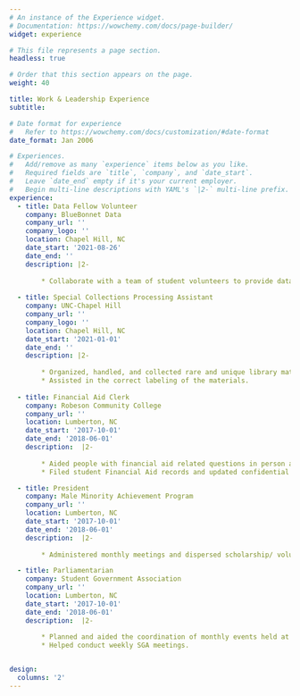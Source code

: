 ```yaml
---
# An instance of the Experience widget.
# Documentation: https://wowchemy.com/docs/page-builder/
widget: experience

# This file represents a page section.
headless: true

# Order that this section appears on the page.
weight: 40

title: Work & Leadership Experience
subtitle:

# Date format for experience
#   Refer to https://wowchemy.com/docs/customization/#date-format
date_format: Jan 2006

# Experiences.
#   Add/remove as many `experience` items below as you like.
#   Required fields are `title`, `company`, and `date_start`.
#   Leave `date_end` empty if it's your current employer.
#   Begin multi-line descriptions with YAML's `|2-` multi-line prefix.
experience:
  - title: Data Fellow Volunteer
    company: BlueBonnet Data
    company_url: ''
    company_logo: ''
    location: Chapel Hill, NC
    date_start: '2021-08-26'
    date_end: ''
    description: |2-
    
        * Collaborate with a team of student volunteers to provide data science consulting for a Congressional Candidate.
        
  - title: Special Collections Processing Assistant
    company: UNC-Chapel Hill
    company_url: ''
    company_logo: ''
    location: Chapel Hill, NC
    date_start: '2021-01-01'
    date_end: ''
    description: |2-
    
        * Organized, handled, and collected rare and unique library materials.
        * Assisted in the correct labeling of the materials.
        
  - title: Financial Aid Clerk
    company: Robeson Community College
    company_url: ''
    location: Lumberton, NC
    date_start: '2017-10-01'
    date_end: '2018-06-01'
    description:  |2-
    
        * Aided people with financial aid related questions in person and over the phone. 
        * Filed student Financial Aid records and updated confidential monetary records.

  - title: President
    company: Male Minority Achievement Program
    company_url: ''
    location: Lumberton, NC
    date_start: '2017-10-01'
    date_end: '2018-06-01'
    description:  |2-
    
        * Administered monthly meetings and dispersed scholarship/ volunteer work information through email to students to aid them with their success at Robeson Community College.

  - title: Parliamentarian
    company: Student Government Association
    company_url: ''
    location: Lumberton, NC
    date_start: '2017-10-01'
    date_end: '2018-06-01'
    description:  |2-
    
        * Planned and aided the coordination of monthly events held at Robeson Community College with more than 1500 attendees at each event. 
        * Helped conduct weekly SGA meetings.


design:
  columns: '2'
---
```

